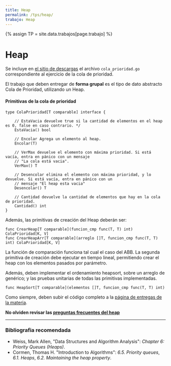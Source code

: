 ```yaml
---
title: Heap
permalink: /tps/heap/
trabajo: Heap
---
```

{% assign TP = site.data.trabajos[page.trabajo] %}

Heap
====

Se incluye en [el sitio de descargas]({{site.skel}}) el archivo `cola_prioridad.go` correspondiente al ejercicio de la cola de prioridad.

El trabajo que deben entregar de **forma grupal** es el tipo de dato abstracto Cola de Prioridad, utilizando un Heap.

#### Primitivas de la cola de prioridad
``` golang
type ColaPrioridad[T comparable] interface {

	// EstaVacia devuelve true si la cantidad de elementos en el heap es 0, false en caso contrario. */
	EstaVacia() bool

	// Encolar Agrega un elemento al heap.
	Encolar(T)

	// VerMax devuelve el elemento con máxima prioridad. Si está vacía, entra en pánico con un mensaje
	// "La cola está vacia".
	VerMax() T

	// Desencolar elimina el elemento con máxima prioridad, y lo devuelve. Si está vacía, entra en pánico con un
	// mensaje "El heap esta vacia"
	Desencolar() T

	// Cantidad devuelve la cantidad de elementos que hay en la cola de prioridad.
	Cantidad() int
}
```

Además, las primitivas de creación del Heap deberán ser: 
```golang
func CrearHeap[T comparable](funcion_cmp func(T, T) int) ColaPrioridad[K, V]
func CrearHeapArr[T comparable](arreglo []T, funcion_cmp func(T, T) int) ColaPrioridad[K, V]
```

La función de comparación funciona tal cual el caso del ABB. La segunda primitiva de creación debe ejecutar en tiempo lineal, permitiendo crear el heap con los elementos pasados por parámetro. 

Además, deben implementar el ordenamiento heapsort, sobre un arreglo de genérico; y las pruebas unitarias de todas las primitivas implementadas.
```golang
func HeapSort[T comparable](elementos []T, funcion_cmp func(T, T) int)
```

Como siempre, deben subir el código completo a la [página de entregas de la materia]({{site.entregas}}).

**No olviden revisar las [preguntas frecuentes del heap](/algo2/faq/heap)**

---
### Bibliografia recomendada
* Weiss, Mark Allen, "Data Structures and Algorithm Analysis": *Chapter 6: Priority Queues (Heaps)*.
* Cormen, Thomas H. "Introduction to Algorithms": *6.5. Priority queues*, *6.1. Heaps*, *6.2. Maintaining the heap property*.
